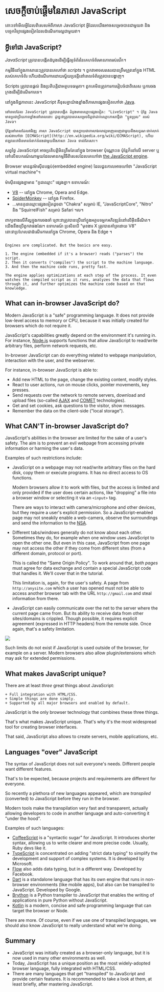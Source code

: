 # សេចក្តីចាប់ផ្តើមនៃភាសា JavaScript

តោះទៅមើលអ្វីដែលពិសេសអំពីភាសា JavaScript អ្វីដែលយើងអាចសម្រេចបានជាមួយវា និងបច្ចេកវិទ្យាផ្សេងទៀតដែលដំណើរការល្អជាមួយវា។

## អ្វីទៅជា JavaScript?

_JavaScript_ ត្រូវបានបង្កើតដំបូងដើម្បីធ្វើឲ្យទំព័រនៃគេហទំព័រមានភាពរស់រវើក។

កម្មវិធីនៅក្នុងភាសានេះត្រូវបានគេហៅថា _scripts_ ។ ពួកវាអាចសរសេរបានត្រឹមត្រូវនៅក្នុង HTML របស់គេហទំព័រ ហើយដំណើរការដោយស្វ័យប្រវត្តិនៅពេលទំព័រត្រូវបានបង្ហាញ។

Scripts ត្រូវបានផ្តល់ និងប្រតិបត្តិជាអត្ថបទធម្មតា។ ពួកគេមិនត្រូវការការរៀបចំជាពិសេស ឬការចងក្រងដើម្បីដំណើរការទេ។

នៅក្នុងទិដ្ឋភាពនេះ JavaScript គឺខុសគ្នាយ៉ាងខ្លាំងពីភាសាផ្សេងទៀតហៅថា [Java](<https://en.wikipedia.org/wiki/Java_(programming_language)>).

```smart header="ហេតុអ្វីបានជាវាត្រូវបានហៅថា <u>Java</u>Script?"
នៅពេលដែល JavaScript ត្រូវបានបង្កើត ដំបូងមានឈ្មោះផ្សេងទៀត: "LiveScript" ។ ប៉ុន្តែ Java មានប្រជាប្រិយភាពខ្លាំងនៅពេលនោះ ដូច្នេះវាត្រូវបានគេសម្រេចចិត្តថាដាក់ឈ្មោះភាសាថ្មីជា "ប្អូនប្រុស" របស់ Java។

ប៉ុន្តែនៅពេលដែលវាវិវឌ្ឍ ភាសា JavaScript បានក្លាយជាភាសាឯករាជ្យពេញលេញជាមួយនឹងលក្ខណៈជាក់លាក់របស់វាហៅថា [ECMAScript](http://en.wikipedia.org/wiki/ECMAScript), ហើយ​ឥឡូវ​នេះ​វា​មិន​មាន​ទំនាក់​ទំនង​ជាមួយនឹងភាសា Java ទាល់​តែ​សោះ។
```

សព្វ​ថ្ងៃ JavaScript អាច​ប្រតិបត្តិ​មិន​ត្រឹម​តែ​នៅ​ក្នុង​ browser ប៉ុណ្ណោះ​ទេ ប៉ុន្តែ​ក៏​នៅ​លើ server ឬ​​ទៅ​លើ​ឧបករណ៍​ណា​មួយ​ដែល​មាន​កម្មវិធី​ពិសេស​ដែល​គេ​ហៅ​ថា [the JavaScript engine](https://en.wikipedia.org/wiki/JavaScript_engine).

Browser មាននូវម៉ាស៊ីនបង្កប់(embedded engine) ដែលជួនកាលអាចហៅថា "JavaScript virtual machine"។

ម៉ាស៊ីនផ្សេងគ្នាមាន "កូដឈ្មោះ" ផ្សេងគ្នា។ ឧទាហរណ៍:

- [V8](<https://en.wikipedia.org/wiki/V8_(JavaScript_engine)>) -- នៅក្នុង Chrome, Opera and Edge.
- [SpiderMonkey](https://en.wikipedia.org/wiki/SpiderMonkey) -- នៅក្នុង Firefox.
- ...មានកូដឈ្មោះផ្សេងទៀតដូចជា "Chakra" សម្រាប់ IE, "JavaScriptCore", "Nitro" និង "SquirrelFish" សម្រាប់ Safari ។ល។

ពាក្យខាងលើគឺល្អក្នុងការចងចាំ ព្រោះវាត្រូវបានប្រើនៅក្នុងអត្ថបទអ្នកអភិវឌ្ឍន៍នៅលើអ៊ីនធឺណិត។ យើងនឹងប្រើពួកវាផងដែរ។ ឧទាហរណ៍ ប្រសិនបើ "មុខងារ X ត្រូវបានគាំទ្រដោយ V8" នោះវាប្រហែលជាដំណើរការនៅក្នុង Chrome, Opera និង Edge ។

```smart header="How do engines work?"

Engines are complicated. But the basics are easy.

1. The engine (embedded if it's a browser) reads ("parses") the script.
2. Then it converts ("compiles") the script to the machine language.
3. And then the machine code runs, pretty fast.

The engine applies optimizations at each step of the process. It even watches the compiled script as it runs, analyzes the data that flows through it, and further optimizes the machine code based on that knowledge.
```

## What can in-browser JavaScript do?

Modern JavaScript is a "safe" programming language. It does not provide low-level access to memory or CPU, because it was initially created for browsers which do not require it.

JavaScript's capabilities greatly depend on the environment it's running in. For instance, [Node.js](https://wikipedia.org/wiki/Node.js) supports functions that allow JavaScript to read/write arbitrary files, perform network requests, etc.

In-browser JavaScript can do everything related to webpage manipulation, interaction with the user, and the webserver.

For instance, in-browser JavaScript is able to:

- Add new HTML to the page, change the existing content, modify styles.
- React to user actions, run on mouse clicks, pointer movements, key presses.
- Send requests over the network to remote servers, download and upload files (so-called [AJAX](<https://en.wikipedia.org/wiki/Ajax_(programming)>) and [COMET](<https://en.wikipedia.org/wiki/Comet_(programming)>) technologies).
- Get and set cookies, ask questions to the visitor, show messages.
- Remember the data on the client-side ("local storage").

## What CAN'T in-browser JavaScript do?

JavaScript's abilities in the browser are limited for the sake of a user's safety. The aim is to prevent an evil webpage from accessing private information or harming the user's data.

Examples of such restrictions include:

- JavaScript on a webpage may not read/write arbitrary files on the hard disk, copy them or execute programs. It has no direct access to OS functions.

  Modern browsers allow it to work with files, but the access is limited and only provided if the user does certain actions, like "dropping" a file into a browser window or selecting it via an `<input>` tag.

  There are ways to interact with camera/microphone and other devices, but they require a user's explicit permission. So a JavaScript-enabled page may not sneakily enable a web-camera, observe the surroundings and send the information to the [NSA](https://en.wikipedia.org/wiki/National_Security_Agency).

- Different tabs/windows generally do not know about each other. Sometimes they do, for example when one window uses JavaScript to open the other one. But even in this case, JavaScript from one page may not access the other if they come from different sites (from a different domain, protocol or port).

  This is called the "Same Origin Policy". To work around that, _both pages_ must agree for data exchange and contain a special JavaScript code that handles it. We'll cover that in the tutorial.

  This limitation is, again, for the user's safety. A page from `http://anysite.com` which a user has opened must not be able to access another browser tab with the URL `http://gmail.com` and steal information from there.

- JavaScript can easily communicate over the net to the server where the current page came from. But its ability to receive data from other sites/domains is crippled. Though possible, it requires explicit agreement (expressed in HTTP headers) from the remote side. Once again, that's a safety limitation.

![](limitations.svg)

Such limits do not exist if JavaScript is used outside of the browser, for example on a server. Modern browsers also allow plugin/extensions which may ask for extended permissions.

## What makes JavaScript unique?

There are at least _three_ great things about JavaScript:

```compare
+ Full integration with HTML/CSS.
+ Simple things are done simply.
+ Supported by all major browsers and enabled by default.
```

JavaScript is the only browser technology that combines these three things.

That's what makes JavaScript unique. That's why it's the most widespread tool for creating browser interfaces.

That said, JavaScript also allows to create servers, mobile applications, etc.

## Languages "over" JavaScript

The syntax of JavaScript does not suit everyone's needs. Different people want different features.

That's to be expected, because projects and requirements are different for everyone.

So recently a plethora of new languages appeared, which are _transpiled_ (converted) to JavaScript before they run in the browser.

Modern tools make the transpilation very fast and transparent, actually allowing developers to code in another language and auto-converting it "under the hood".

Examples of such languages:

- [CoffeeScript](https://coffeescript.org/) is a "syntactic sugar" for JavaScript. It introduces shorter syntax, allowing us to write clearer and more precise code. Usually, Ruby devs like it.
- [TypeScript](https://www.typescriptlang.org/) is concentrated on adding "strict data typing" to simplify the development and support of complex systems. It is developed by Microsoft.
- [Flow](https://flow.org/) also adds data typing, but in a different way. Developed by Facebook.
- [Dart](https://www.dartlang.org/) is a standalone language that has its own engine that runs in non-browser environments (like mobile apps), but also can be transpiled to JavaScript. Developed by Google.
- [Brython](https://brython.info/) is a Python transpiler to JavaScript that enables the writing of applications in pure Python without JavaScript.
- [Kotlin](https://kotlinlang.org/docs/reference/js-overview.html) is a modern, concise and safe programming language that can target the browser or Node.

There are more. Of course, even if we use one of transpiled languages, we should also know JavaScript to really understand what we're doing.

## Summary

- JavaScript was initially created as a browser-only language, but it is now used in many other environments as well.
- Today, JavaScript has a unique position as the most widely-adopted browser language, fully integrated with HTML/CSS.
- There are many languages that get "transpiled" to JavaScript and provide certain features. It is recommended to take a look at them, at least briefly, after mastering JavaScript.
